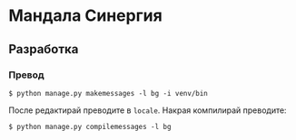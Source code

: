# Мандала Синергия

## Разработка

### Превод

```
$ python manage.py makemessages -l bg -i venv/bin
```

После редактирай преводите в `locale`. Накрая компилирай преводите:

```
$ python manage.py compilemessages -l bg

